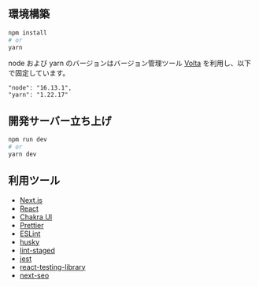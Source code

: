 ## 環境構築
```bash
npm install
# or
yarn
```

node および yarn のバージョンはバージョン管理ツール [Volta](https://volta.sh/) を利用し、以下で固定しています。

```
"node": "16.13.1",
"yarn": "1.22.17"
```

## 開発サーバー立ち上げ
```bash
npm run dev
# or
yarn dev
```

## 利用ツール
- [Next.js](https://nextjs.org/)
- [React](https://ja.reactjs.org/)
- [Chakra UI](https://chakra-ui.com/)
- [Prettier](https://prettier.io/)
- [ESLint](https://eslint.org/)
- [husky](https://typicode.github.io/husky/#/)
- [lint-staged](https://github.com/okonet/lint-staged)
- [jest](https://jestjs.io/)
- [react-testing-library](https://testing-library.com/docs/react-testing-library/intro/)
- [next-seo](https://github.com/garmeeh/next-seo)
